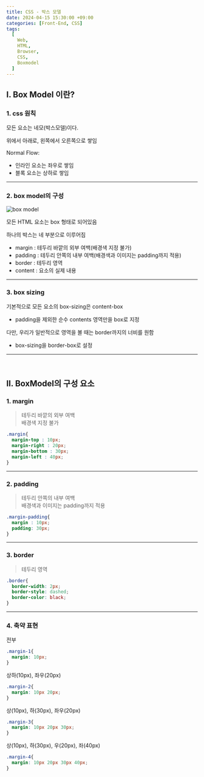 ```yaml
---
title: CSS - 박스 모델
date: 2024-04-15 15:30:00 +09:00
categories: [Front-End, CSS]
tags:
  [
    Web,
    HTML,
    Browser,
    CSS,
    Boxmodel
  ]
---
```


## Ⅰ. Box Model 이란?

### 1. css 원칙

모든 요소는 네모(박스모델)이다.  

위에서 아래로, 왼쪽에서 오른쪽으로 쌓임  

Normal Flow:
- 인라인 요소는 좌우로 쌓임
- 블록 요소는 상하로 쌓임

---

### 2. box model의 구성

![box model](https://velog.velcdn.com/images/hoonnn/post/a7c296c7-c12b-4148-93ce-28204b117bb2/image.png)

모든 HTML 요소는 box 형태로 되어있음  

하나의 박스는 네 부분으로 이루어짐  
- margin : 테두리 바깥의 외부 여백(배경색 지정 불가)
- padding : 테두리 안쪽의 내부 여백(배경색과 이미지는 padding까지 적용)
- border : 테두리 영역
- content : 요소의 실제 내용

---

### 3. box sizing

기본적으로 모든 요소의 box-sizing은 content-box
- padding을 제외한 순수 contents 영역만을 box로 지정

다만, 우리가 일반적으로 영역을 볼 때는 border까지의 너비를 원함
- box-sizing을 border-box로 설정

---
<br>

## Ⅱ. BoxModel의 구성 요소

### 1. margin

> 테두리 바깥의 외부 여백  
> 배경색 지정 불가

```css
.margin{
  margin-top : 10px;
  margin-right : 20px;
  margin-bottom : 30px;
  margin-left : 40px;
}
```

---

### 2. padding
 
> 테두리 안쪽의 내부 여백  
> 배경색과 이미지는 padding까지 적용

```css
.margin-padding{
  margin : 10px;
  padding: 30px;
}
```

---

### 3. border

> 테두리 영역

```css
.border{
  border-width: 2px;
  border-style: dashed;
  border-color: black;
}
```

---

### 4. 축약 표현

전부
```css
.margin-1{
  margin: 10px;
}
```

상하(10px), 좌우(20px)
```css
.margin-2{
  margin: 10px 20px;
}
```

상(10px), 하(30px), 좌우(20px)
```css
.margin-3{
  margin: 10px 20px 30px;
}
```

상(10px), 하(30px), 우(20px), 좌(40px)
```css
.margin-4{
  margin: 10px 20px 30px 40px;
}
```

